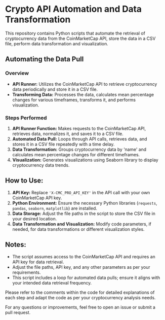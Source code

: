# Crypto API Automation and Data Transformation

This repository contains Python scripts that automate the retrieval of cryptocurrency data from the CoinMarketCap API, store the data in a CSV file, perform data transformation and visualization.

## Automating the Data Pull

### Overview
- **API Runner:** Utilizes the CoinMarketCap API to retrieve cryptocurrency data periodically and store it in a CSV file.
- **Transforming Data:** Processes the data, calculates mean percentage changes for various timeframes, transforms it, and performs visualization.

### Steps Performed
1. **API Runner Function:** Makes requests to the CoinMarketCap API, retrieves data, normalizes it, and saves it to a CSV file.
2. **Automated Data Pull:** Loops through API calls, retrieves data, and stores it in a CSV file repeatedly with a time delay.
3. **Data Transformation:** Groups cryptocurrency data by 'name' and calculates mean percentage changes for different timeframes.
4. **Visualization:** Generates visualizations using Seaborn library to display cryptocurrency data trends.

## How to Use:

1. **API Key:** Replace `'X-CMC_PRO_API_KEY'` in the API call with your own CoinMarketCap API key.
2. **Python Environment:** Ensure the necessary Python libraries (`requests`, `pandas`, `seaborn`, `matplotlib`) are installed.
3. **Data Storage:** Adjust the file paths in the script to store the CSV file in your desired location.
4. **Data Transformation and Visualization:** Modify code parameters, if needed, for data transformations or different visualization styles.

## Notes:

- The script assumes access to the CoinMarketCap API and requires an API key for data retrieval.
- Adjust the file paths, API key, and any other parameters as per your requirements.
- This script includes a loop for automated data pulls; ensure it aligns with your intended data retrieval frequency.

Please refer to the comments within the code for detailed explanations of each step and adapt the code as per your cryptocurrency analysis needs.

For any questions or improvements, feel free to open an issue or submit a pull request.
